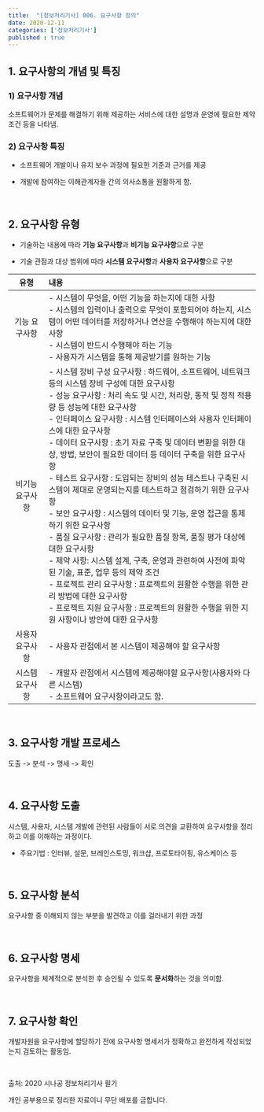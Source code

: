 ```yaml
---
title:  "[정보처리기사] 006. 요구사항 정의"
date: 2020-12-11
categories: ['정보처리기사']
published : true
---
```


## 1. 요구사항의 개념 및 특징

### 1) 요구사항 개념

소프트웨어가 문제를 해결하기 위해 제공하는 서비스에 대한 설명과 운영에 필요한 제약조건 등을 나타냄.

### 2) 요구사항 특징

- 소프트웨어 개발이나 유지 보수 과정에 필요한 기준과 근거를 제공

- 개발에 참여하는 이해관계자들 간의 의사소통을 원활하게 함.

<br>

## 2. 요구사항 유형

- 기술하는 내용에 따라 **기능 요구사항**과 **비기능 요구사항**으로 구분

- 기술 관점과 대상 범위에 따라 **시스템 요구사항**과 **사용자 요구사항**으로 구분

|유형|내용|
|:--:|:--|
|기능 요구사항| - 시스템이 무엇을, 어떤 기능을 하는지에 대한 사항 <br> - 시스템의 입력이나 출력으로 무엇이 포함되어야 하는지, 시스템이 어떤 데이터를 저장하거나 연산을 수행해야 하는지에 대한 사항 <br> - 시스템이 반드시 수행해야 하는 기능 <br> - 사용자가 시스템을 통해 제공받기를 원하는 기능|
|비기능 요구사항| - 시스템 장비 구성 요구사항 : 하드웨어, 소프트웨어, 네트워크 등의 시스템 장비 구성에 대한 요구사항 <br> - 성능 요구사항 : 처리 속도 및 시간, 처리량, 동적 및 정적 적용량 등 성능에 대한 요구사항 <br> - 인터페이스 요구사항 : 시스템 인터페이스와 사용자 인터페이스에 대한 요구사항 <br> - 데이터 요구사항 : 초기 자료 구축 및 데이터 변환을 위한 대상, 방법, 보안이 필요한 데이터 등 데이터 구축을 위한 요구사항 <br> - 테스트 요구사항 : 도입되는 장비의 성능 테스트나 구축된 시스템이 제대로 운영되는지를 테스트하고 점검하기 위한 요구사항 <br> - 보안 요구사항 : 시스템의 데이터 및 기능, 운영 접근을 통제하기 위한 요구사항 <br> - 품질 요구사항 : 관리가 필요한 품질 항목, 품질 평가 대상에 대한 요구사항 <br> - 제약 사항: 시스템 설계, 구축, 운영과 관련하여 사전에 파악된 기술, 표준, 업무 등의 제약 조건 <br> - 프로젝트 관리 요구사항 : 프로젝트의 원활한 수행을 위한 관리 방법에 대한 요구사항 <br> - 프로젝트 지원 요구사항 : 프로젝트의 원활한 수행을 위한 지원 사항이나 방안에 대한 요구사항|
|사용자 요구사항| - 사용자 관점에서 본 시스템이 제공해야 할 요구사항|
|시스템 요구사항| - 개발자 관점에서 시스템에 제공해야할 요구사항(사용자와 다른 시스템) <br> - 소프트웨어 요구사항이라고도 함.|

<br>

## 3. 요구사항 개발 프로세스

도출 -> 분석 -> 명세 -> 확인

<br>

## 4. 요구사항 도출

시스템, 사용자, 시스템 개발에 관련된 사람들이 서로 의견을 교환하여 요구사항을 정리하고 이를 이해하는 과정이다.

- 주요기법 : 인터뷰, 설문, 브레인스토밍, 워크샵, 프로토타이핑, 유스케이스 등

<br>

## 5. 요구사항 분석

요구사항 중 이해되지 않는 부분을 발견하고 이를 걸러내기 위한 과정

<br>

## 6. 요구사항 명세

요구사항을 체계적으로 분석한 후 승인될 수 있도록 **문서화**하는 것을 의미함.

<br>

## 7. 요구사항 확인

개발자원을 요구사항에 할당하기 전에 요구사항 명세서가 정확하고 완전하게 작성되었는지 검토하는 활동임.

<br>

출처: 2020 시나공 정보처리기사 필기

개인 공부용으로 정리한 자료이니 무단 배포를 금합니다.
